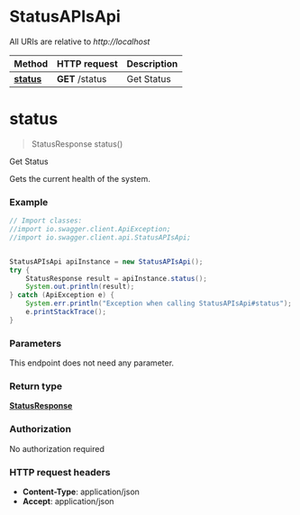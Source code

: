 # StatusAPIsApi

All URIs are relative to *http://localhost*

Method | HTTP request | Description
------------- | ------------- | -------------
[**status**](StatusAPIsApi.md#status) | **GET** /status | Get Status


<a name="status"></a>
# **status**
> StatusResponse status()

Get Status

Gets the current health of the system.

### Example
```java
// Import classes:
//import io.swagger.client.ApiException;
//import io.swagger.client.api.StatusAPIsApi;


StatusAPIsApi apiInstance = new StatusAPIsApi();
try {
    StatusResponse result = apiInstance.status();
    System.out.println(result);
} catch (ApiException e) {
    System.err.println("Exception when calling StatusAPIsApi#status");
    e.printStackTrace();
}
```

### Parameters
This endpoint does not need any parameter.

### Return type

[**StatusResponse**](StatusResponse.md)

### Authorization

No authorization required

### HTTP request headers

 - **Content-Type**: application/json
 - **Accept**: application/json

